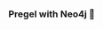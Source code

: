 ### Pregel with Neo4j 🚀












































































 























